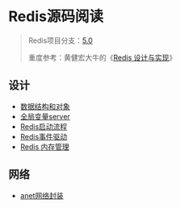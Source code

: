 # Redis源码阅读

> Redis项目分支：[5.0](https://github.com/antirez/redis/tree/5.0)
> 
> 重度参考：黄健宏大牛的《[Redis 设计与实现](http://redisbook.com/)》

## 设计
- [数据结构和对象](./structures.md)
- [全局变量server](./server.md)
- [Redis启动流程](./redisinit.md)
- [Redis事件驱动](./event_driven_library.md)
- [Redis 内存管理](./zmalloc.md)
## 网络
- [anet网络封装](./anet.md)